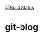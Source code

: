 [![Build Status](https://travis-ci.org/shgtkshruch/git-blog.svg?branch=master)](https://travis-ci.org/shgtkshruch/git-blog)

# git-blog
